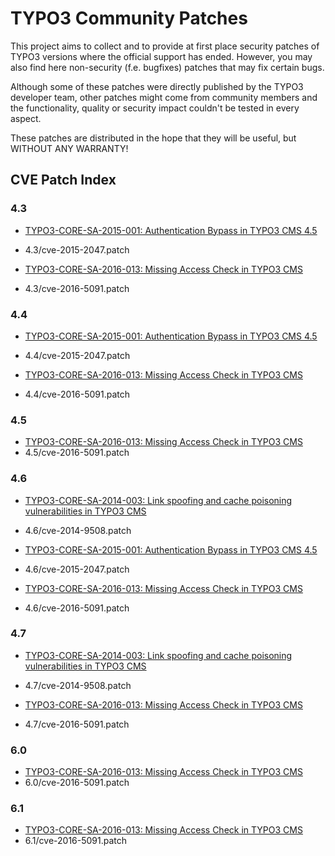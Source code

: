 # TYPO3 Community Patches
This project aims to collect and to provide at first place security patches of TYPO3 versions where the official support has ended.
However, you may also find here non-security (f.e. bugfixes) patches that may fix certain bugs.

Although some of these patches were directly published by the TYPO3 developer team, other patches might come from community members and the functionality, quality or security impact couldn't be tested in every aspect.

These patches are distributed in the hope that they will be useful, but WITHOUT ANY WARRANTY!


## CVE Patch Index

### 4.3
* [TYPO3-CORE-SA-2015-001: Authentication Bypass in TYPO3 CMS 4.5](https://typo3.org/teams/security/security-bulletins/typo3-core/typo3-core-sa-2015-001/)
 * 4.3/cve-2015-2047.patch

* [TYPO3-CORE-SA-2016-013: Missing Access Check in TYPO3 CMS](https://typo3.org/teams/security/security-bulletins/typo3-core/typo3-core-sa-2016-013/)
 * 4.3/cve-2016-5091.patch

### 4.4
* [TYPO3-CORE-SA-2015-001: Authentication Bypass in TYPO3 CMS 4.5](https://typo3.org/teams/security/security-bulletins/typo3-core/typo3-core-sa-2015-001/)
 * 4.4/cve-2015-2047.patch

* [TYPO3-CORE-SA-2016-013: Missing Access Check in TYPO3 CMS](https://typo3.org/teams/security/security-bulletins/typo3-core/typo3-core-sa-2016-013/)
 * 4.4/cve-2016-5091.patch

### 4.5
* [TYPO3-CORE-SA-2016-013: Missing Access Check in TYPO3 CMS](https://typo3.org/teams/security/security-bulletins/typo3-core/typo3-core-sa-2016-013/)
 * 4.5/cve-2016-5091.patch

### 4.6
* [TYPO3-CORE-SA-2014-003: Link spoofing and cache poisoning vulnerabilities in TYPO3 CMS](https://typo3.org/teams/security/security-bulletins/typo3-core/typo3-core-sa-2014-003/)
 * 4.6/cve-2014-9508.patch

* [TYPO3-CORE-SA-2015-001: Authentication Bypass in TYPO3 CMS 4.5](https://typo3.org/teams/security/security-bulletins/typo3-core/typo3-core-sa-2015-001/)
 * 4.6/cve-2015-2047.patch

* [TYPO3-CORE-SA-2016-013: Missing Access Check in TYPO3 CMS](https://typo3.org/teams/security/security-bulletins/typo3-core/typo3-core-sa-2016-013/)
 * 4.6/cve-2016-5091.patch

### 4.7
* [TYPO3-CORE-SA-2014-003: Link spoofing and cache poisoning vulnerabilities in TYPO3 CMS](https://typo3.org/teams/security/security-bulletins/typo3-core/typo3-core-sa-2014-003/)
 * 4.7/cve-2014-9508.patch
  
* [TYPO3-CORE-SA-2016-013: Missing Access Check in TYPO3 CMS](https://typo3.org/teams/security/security-bulletins/typo3-core/typo3-core-sa-2016-013/)
 * 4.7/cve-2016-5091.patch

### 6.0
* [TYPO3-CORE-SA-2016-013: Missing Access Check in TYPO3 CMS](https://typo3.org/teams/security/security-bulletins/typo3-core/typo3-core-sa-2016-013/)
 * 6.0/cve-2016-5091.patch

### 6.1
* [TYPO3-CORE-SA-2016-013: Missing Access Check in TYPO3 CMS](https://typo3.org/teams/security/security-bulletins/typo3-core/typo3-core-sa-2016-013/)
 * 6.1/cve-2016-5091.patch



